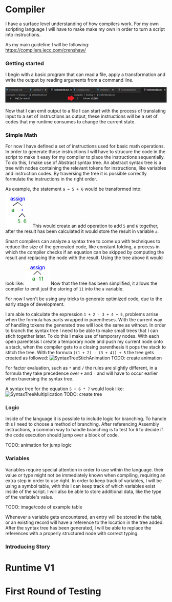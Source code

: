 # Compiler

I have a surface level understanding of how compilers work. For my own scripting language I will have to make make my own in order to turn a script into instructions.

As my main guideline I will be following: https://compilers.iecc.com/crenshaw/

### Getting started

I begin with a basic program that can read a file, apply a transformation and write the output by reading arguments from a command line.

![SimpleStringTransformation.png](./Resources/SimpleStringTransformation.png)

Now that I can emit output to a file I can start with the process of translating input to a set of instructions as output, these instructions will be a set of codes that my runtime consumes to change the current state.

### Simple Math

For now I have defined a set of instructions used for basic math operations. In order to generate those instructions I will have to strucure the code in the script to make it easy for my compiler to place the instructions sequentially. To do this, I make use of Abstract syntax tree. An abstract syntax tree is a tree with nodes containing the relevant tokens for instructions, like variables and instruction codes. By traversing the tree it is possible correctly formulate the instructions in the right order.

As example, the statement `a = 5 + 6` would be transformed into:
![SyntaxTreeOne](./Resources/SyntaxTreeOne.png)
This would create an add operation to add `5` and `6` together, after the result has been calculated it would store the result in variable `a`.

Smart compilers can analyze a syntax tree to come up with techniques to reduce the size of the generated code, like constant folding, a process in which the compiler checks if an equation can be skipped by computing the result and replacing the node with the result. Using the tree above it would look like:
![SyntaxTreeTwo](./Resources/SyntaxTreeTwo.png)
Now that the tree has been simplified, it allows the compiler to emit just the storing of `11` into the `a` variable.

For now I won't be using any tricks to generate optimized code, due to the early stage of development.

I am able to calculate the expression `1 + 2 - 3 + 4 + 5`, problems arrise when the formula has parts wrapped in parentheses. With the current way of handling tokens the generated tree will look the same as without. In order to branch the syntax tree I need to be able to make small trees that I can stich together later. To do this I make use of temporary nodes. With each open parentesis I create a temporary node and push my current node onto a stack, when the compiler gets to a closing parenthesis it pops the stack to stitch the tree. With the formula `((1 + 2) - (3 + 4)) + 5` the tree gets created as followed:
![SyntaxTreeStichAnimation]()
TODO: create animation

For factor evaluation, such as `*` and `/` the rules are slightly different, in a formula they take precedence over `+` and `-` and will have to occur earlier when traversing the syntax tree.

A syntax tree for the equation `5 + 6 * 7` would look like:
![SyntaxTreeMultiplication]()
TODO: create tree

### Logic

Inside of the language it is possible to include logic for branching. To handle this I need to choose a method of branching. After referencing Assembly instructions, a common way to handle branching is to test for `0` to decide if the code execution should jump over a block of code.

TODO: animation for jump logic

### Variables

Variables require special attention in order to use within the language. their value or type might not be immediately known when compiling, requiring an extra step in order to use right. In order to keep track of variables, I will be using a symbol table, with this I can keep track of which variables exist inside of the script. I will also be able to store additional data, like the type of the variable's value.

TODO: image/code of example table

Whenever a variable gets encountered, an entry will be stored in the table, or an existing record will have a reference to the location in the tree added. After the syntax tree has been generated, I will be able to replace the references with a properly structured node with correct typing.

### Introducing Story

# Runtime V1

# First Round of Testing